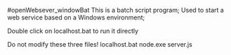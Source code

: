 #openWebsever_windowBat
This is a batch script program;
Used to start a web service based on a Windows environment;

Double click on localhost.bat to run it directly

Do not modify these three files!
localhost.bat
node.exe
server.js
